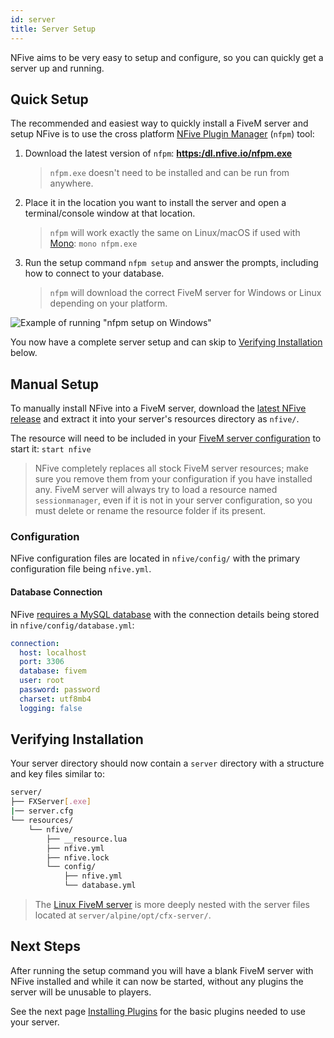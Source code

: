 ```yaml
---
id: server
title: Server Setup
---
```


NFive aims to be very easy to setup and configure, so you can quickly get a server up and running.

## Quick Setup

The recommended and easiest way to quickly install a FiveM server and setup NFive is to use the cross platform [NFive Plugin Manager](nfpm/overview.md) (`nfpm`) tool:

1. Download the latest version of `nfpm`: **[https:/dl.nfive.io/nfpm.exe](https://dl.nfive.io/nfpm.exe)**

   > `nfpm.exe` doesn't need to be installed and can be run from anywhere.

2. Place it in the location you want to install the server and open a terminal/console window at that location.

   > `nfpm` will work exactly the same on Linux/macOS if used with [Mono](https://www.mono-project.com/): `mono nfpm.exe`

3. Run the setup command `nfpm setup` and answer the prompts, including how to connect to your database.

   > `nfpm` will download the correct FiveM server for Windows or Linux depending on your platform.

![Example of running "nfpm setup on Windows"](/img/setup.gif)

You now have a complete server setup and can skip to [Verifying Installation](#verifying-installation) below.

## Manual Setup

To manually install NFive into a FiveM server, download the [latest NFive release](https://dl.nfive.io/nfive.zip) and extract it into your server's resources directory as `nfive/`.

The resource will need to be included in your [FiveM server configuration](https://docs.fivem.net/server-manual/setting-up-a-server/#server-cfg) to start it: `start nfive`

> NFive completely replaces all stock FiveM server resources; make sure you remove them from your configuration if you have installed any. FiveM server will always try to load a resource named `sessionmanager`, even if it is not in your server configuration, so you must delete or rename the resource folder if its present.

### Configuration

NFive configuration files are located in `nfive/config/` with the primary configuration file being `nfive.yml`.

#### Database Connection

NFive [requires a MySQL database](database) with the connection details being stored in `nfive/config/database.yml`:

```yaml
connection:
  host: localhost
  port: 3306
  database: fivem
  user: root
  password: password
  charset: utf8mb4
  logging: false
```

## Verifying Installation

Your server directory should now contain a `server` directory with a structure and key files similar to:

```sh
server/
├── FXServer[.exe]
|── server.cfg
└── resources/
    └── nfive/
        ├── __resource.lua
        ├── nfive.yml
        ├── nfive.lock
        └── config/
            ├── nfive.yml
            └── database.yml
```

> The [Linux FiveM server](https://runtime.fivem.net/artifacts/fivem/build_proot_linux/master/) is more deeply nested with the server files located at `server/alpine/opt/cfx-server/`.

## Next Steps

After running the setup command you will have a blank FiveM server with NFive installed and while it can now be started, without any plugins the server will be unusable to players.

See the next page [Installing Plugins](getting-started-plugins.md) for the basic plugins needed to use your server.
